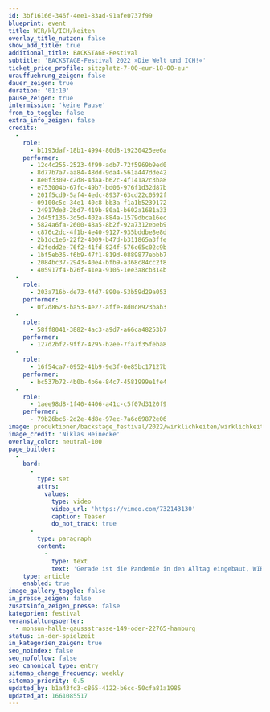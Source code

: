 ```yaml
---
id: 3bf16166-346f-4ee1-83ad-91afe0737f99
blueprint: event
title: WIR/kl/ICH/keiten
overlay_title_nutzen: false
show_add_title: true
additional_title: BACKSTAGE-Festival
subtitle: 'BACKSTAGE-Festival 2022 »Die Welt und ICH!«'
ticket_price_profile: sitzplatz-7-00-eur-18-00-eur
urauffuehrung_zeigen: false
dauer_zeigen: true
duration: '01:10'
pause_zeigen: true
intermission: 'keine Pause'
from_to_toggle: false
extra_info_zeigen: false
credits:
  -
    role:
      - b1193daf-18b1-4994-80d8-19230425ee6a
    performer:
      - 12c4c255-2523-4f99-adb7-72f5969b9ed0
      - 8d77b7a7-aa84-48dd-9da4-561a447dde42
      - 8e0f3309-c2d8-4daa-b62c-4f141a2c3ba8
      - e753004b-67fc-49b7-bd06-976f1d32d87b
      - 201f5cd9-5af4-4edc-8937-63cd22c0592f
      - 09100c5c-34e1-40c8-bb3a-f1a1b5239172
      - 24917de3-2bd7-419b-80a1-b602a1681a33
      - 2d45f136-3d5d-402a-884a-1579dbca16ec
      - 5824a6fa-2600-48a5-8b2f-92a7312ebeb9
      - c876c2dc-4f1b-4e40-9127-935bddbe8e8d
      - 2b1dc1e6-22f2-4009-b47d-b311865a3ffe
      - d2fedd2e-76f2-41fd-824f-576c65c02c9b
      - 1bf5eb36-f6b9-47f1-819d-0889877ebbb7
      - 2084bc37-2943-40e4-bfb9-a368c84cc2f8
      - 405917f4-b26f-41ea-9105-1ee3a8cb314b
  -
    role:
      - 203a716b-de73-44d7-890e-53b59d29a053
    performer:
      - 0f2d8623-ba53-4e27-affe-8d0c8923bab3
  -
    role:
      - 58ff8041-3882-4ac3-a9d7-a66ca48253b7
    performer:
      - 127d2bf2-9ff7-4295-b2ee-7fa7f35feba8
  -
    role:
      - 16f54ca7-0952-41b9-9e3f-0e85bc17127b
    performer:
      - bc537b72-4b0b-4b6e-84c7-4581999e1fe4
  -
    role:
      - 1aee98d8-1f40-4406-a41c-c5f07d3120f9
    performer:
      - 79b26bc6-2d2e-4d8e-97ec-7a6c69872e06
image: produktionen/backstage_festival/2022/wirklichkeiten/wirklichkeiten_backstage_01_c_niklas_heinecke.jpeg
image_credit: 'Niklas Heinecke'
overlay_color: neutral-100
page_builder:
  -
    bard:
      -
        type: set
        attrs:
          values:
            type: video
            video_url: 'https://vimeo.com/732143130'
            caption: Teaser
            do_not_track: true
      -
        type: paragraph
        content:
          -
            type: text
            text: 'Gerade ist die Pandemie in den Alltag eingebaut, WIR feiern wieder! Dann stehen wir 2022 abermals einer brutalen Wirklichkeit gegenüber. Das ICH ist gefragt, um das WIR zu schützen. Keine Selbstverständlichkeit. Manchmal bleibt das ICH hinter seinen Mauern als Nabel der Welt und weiß doch, dass es für das WIR gebraucht wird. Ein tastender, ein brausender, ein zaghafter, ein entschlossener, und manchmal auch schmerzhafter Versuch, sich im Spannungsfeld von diesem Dilemma zu bewegen – nein, zu tanzen!'
    type: article
    enabled: true
image_gallery_toggle: false
in_presse_zeigen: false
zusatsinfo_zeigen_presse: false
kategorien: festival
veranstaltungsoerter:
  - monsun-halle-gaussstrasse-149-oder-22765-hamburg
status: in-der-spielzeit
in_kategorien_zeigen: true
seo_noindex: false
seo_nofollow: false
seo_canonical_type: entry
sitemap_change_frequency: weekly
sitemap_priority: 0.5
updated_by: b1a43fd3-c865-4122-b6cc-50cfa81a1985
updated_at: 1661085517
---
```

